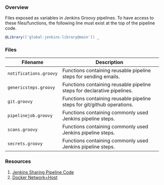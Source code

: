 ### Overview

Files exposed as variables in Jenkins Groovy pipelines. To have access to these files/functions, the following line
must exist at the top of the pipeline code.

```groovy
@Library(['global-jenkins-library@main']) _
```

### Files

| Filename                 | Description                                                             |
| ------------------------ | ----------------------------------------------------------------------- |
| `notifications.groovy`   | Functions containing reusable pipeline steps for sending emails.        |
| `genericsteps.groovy`    | Functions containing reusable pipeline steps for declarative pipelines. |
| `git.groovy`             | Functions containing reusable pipeline steps for git/github operations. |
| `pipelinejob.groovy`     | Functions containing commonly used Jenkins pipeline steps.              |
| `scans.groovy`           | Functions containing commonly used Jenkins pipeline steps.              |
| `secrets.groovy`         | Functions containing commonly used Jenkins pipeline steps.              |

### Resources

1. [Jenkins Sharing Pipeline Code](https://jenkins.io/blog/2017/10/02/pipeline-templates-with-shared-libraries/)
2. [Docker Network=Host](https://github.com/moby/moby/issues/25537#issuecomment-607376533)
